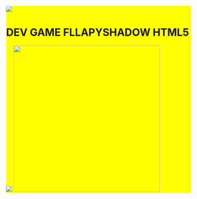 <div style="background: yellow;">
<img src="https://raw.githubusercontent.com/FllapyShadow/FllapyShadow/main/icon.png">

# DEV GAME FLLAPYSHADOW HTML5 

<img src="https://raw.githubusercontent.com/FllapyShadow/FllapyShadow/main/img/mati.png">
<img width="400" height="400" src="https://raw.githubusercontent.com/FllapyShadow/FllapyShadow/main/l1oad.gif">
</div>
